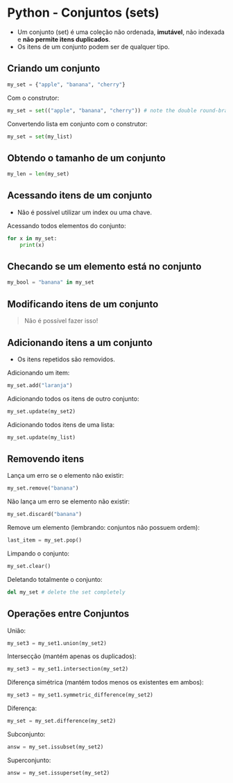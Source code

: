 # Python - Conjuntos (sets)

- Um conjunto (set) é uma coleção não ordenada, **imutável**, não indexada e **não permite itens duplicados**.
- Os itens de um conjunto podem ser de qualquer tipo.

## Criando um conjunto

~~~python
my_set = {"apple", "banana", "cherry"}
~~~

Com o construtor:

~~~python
my_set = set(("apple", "banana", "cherry")) # note the double round-brackets
~~~

Convertendo lista em conjunto com o construtor:

~~~python
my_set = set(my_list)
~~~

## Obtendo o tamanho de um conjunto

~~~python
my_len = len(my_set)
~~~

## Acessando itens de um conjunto

- Não é possível utilizar um index ou uma chave.

Acessando todos elementos do conjunto:

~~~python
for x in my_set:
    print(x) 
~~~

## Checando se um elemento está no conjunto

~~~python
my_bool = "banana" in my_set
~~~

## Modificando itens de um conjunto

> Não é possível fazer isso!

## Adicionando itens a um conjunto

- Os itens repetidos são removidos.

Adicionando um item:

~~~python
my_set.add("laranja")
~~~

Adicionando todos os itens de outro conjunto:

~~~python
my_set.update(my_set2)
~~~

Adicionando todos itens de uma lista: 

~~~python
my_set.update(my_list)
~~~

## Removendo itens

Lança um erro se o elemento não existir:

~~~python
my_set.remove("banana") 
~~~

Não lança um erro se elemento não existir:

~~~python
my_set.discard("banana") 
~~~

Remove um elemento (lembrando: conjuntos não possuem ordem):

~~~python
last_item = my_set.pop()
~~~

Limpando o conjunto:

~~~python
my_set.clear()
~~~

Deletando totalmente o conjunto:

~~~python
del my_set # delete the set completely
~~~

## Operações entre Conjuntos

União:

~~~python
my_set3 = my_set1.union(my_set2)
~~~

Intersecção (mantém apenas os duplicados):

~~~python
my_set3 = my_set1.intersection(my_set2)
~~~

Diferença simétrica (mantém todos menos os existentes em ambos):

~~~python
my_set3 = my_set1.symmetric_difference(my_set2) 
~~~

Diferença:

~~~python
my_set = my_set.difference(my_set2)
~~~

Subconjunto: 

~~~python
answ = my_set.issubset(my_set2)
~~~

Superconjunto:

~~~python
answ = my_set.issuperset(my_set2)
~~~
